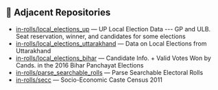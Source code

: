 
## 🔗 Adjacent Repositories

- [in-rolls/local_elections_up](https://github.com/in-rolls/local_elections_up) — UP Local Election Data --- GP and ULB. Seat reservation, winner, and candidates for some elections
- [in-rolls/local_elections_uttarakhand](https://github.com/in-rolls/local_elections_uttarakhand) — Data on Local Elections from Uttarakhand
- [in-rolls/local_elections_bihar](https://github.com/in-rolls/local_elections_bihar) — Candidate Info. + Valid Votes Won by Cands. in the 2016 Bihar Panchayat Elections
- [in-rolls/parse_searchable_rolls](https://github.com/in-rolls/parse_searchable_rolls) — Parse Searchable Electoral Rolls
- [in-rolls/secc](https://github.com/in-rolls/secc) — Socio-Economic Caste Census 2011
